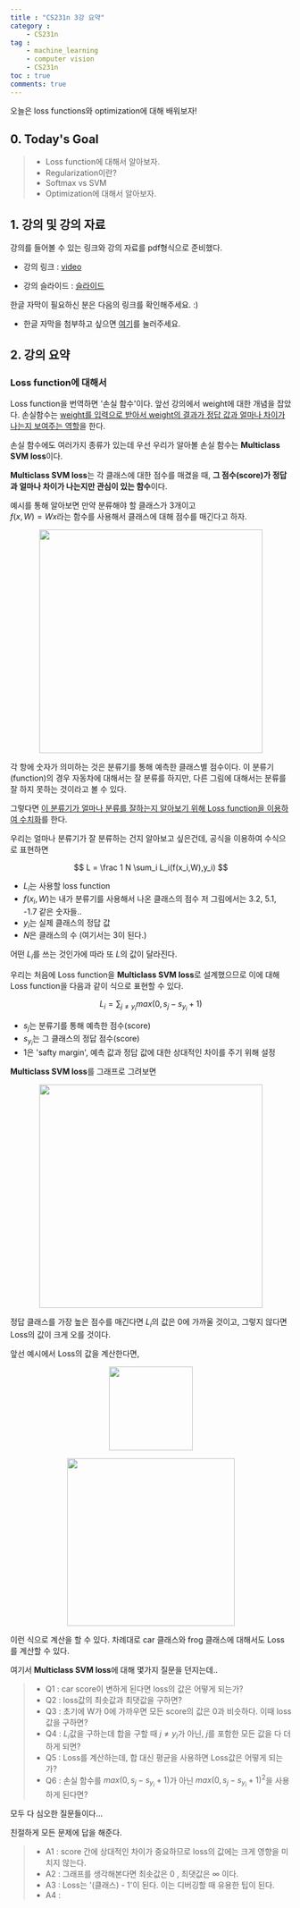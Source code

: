 ```yaml
---
title : "CS231n 3강 요약"
category :
    - CS231n
tag :
    - machine_learning
    - computer vision
    - CS231n
toc : true
comments: true
---
```


오늘은 loss functions와 optimization에 대해 배워보자!

## 0. Today's Goal
> - Loss function에 대해서 알아보자.
> - Regularization이란?
> - Softmax vs SVM
> - Optimization에 대해서 알아보자.

## 1. 강의 및 강의 자료

강의를 들어볼 수 있는 링크와 강의 자료를 pdf형식으로 준비했다.

- 강의 링크 : [video](https://www.youtube.com/watch?v=h7iBpEHGVNc&t=2096s)

- 강의 슬라이드 : [슬라이드](https://github.com/Taeyoung96/Taeyoung96.github.io/files/4910668/cs231n_2017_lecture3.pdf)

한글 자막이 필요하신 분은 다음의 링크를 확인해주세요. :)

- 한글 자막을 첨부하고 싶으면 [여기](https://github.com/visionNoob/CS231N_17_KOR_SUB)를 눌러주세요.

## 2. 강의 요약

### Loss function에 대해서

Loss function을 번역하면 '손실 함수'이다. 앞선 강의에서 weight에 대한 개념을 잡았다. 손실함수는 <U>weight를 입력으로 받아서 weight의 결과가 정답 값과 얼마나 차이가 나는지 보여주는 역할</U>을 한다.

손실 함수에도 여러가지 종류가 있는데 우선 우리가 알아볼 손실 함수는
**Multiclass SVM loss**이다.

**Multiclass SVM loss**는 각 클래스에 대한 점수를 매겼을 때,
**그 점수(score)가 정답과 얼마나 차이가 나는지만 관심이 있는 함수**이다.


예시를 통해 알아보면 만약 분류해야 할 클래스가 3개이고  
$f(x,W) = Wx$라는 함수를 사용해서 클래스에 대해 점수를 매긴다고 하자.

<p align="center"><img src="https://user-images.githubusercontent.com/41863759/87272775-3b1c1200-c512-11ea-8d41-2dada5c5d8de.png" width = "400" ></p>

각 항에 숫자가 의미하는 것은 분류기를 통해 예측한 클래스별 점수이다.
이 분류기(function)의 경우 자동차에 대해서는 잘 분류를 하지만, 다른 그림에 대해서는 분류를 잘 하지 못하는 것이라고 볼 수 있다.

그렇다면 <U>이 분류기가 얼마나 분류를 잘하는지 알아보기 위해
Loss function을 이용하여 수치화</U>를 한다.

우리는 얼마나 분류기가 잘 분류하는 건지 알아보고 싶은건데,
공식을 이용하여 수식으로 표현하면

$$ L = \frac  1 N \sum_i L_i(f(x_i,W),y_i) $$

- $L_i$는 사용할 loss function
- $f(x_i,W)$는 내가 분류기를 사용해서 나온 클래스의 점수
    저 그림에서는 3.2, 5.1, -1.7 같은 숫자들..
- $y_i$는 실제 클래스의 정답 값
- $N$은 클래스의 수 (여기서는 3이 된다.)

어떤 $L_i$를 쓰는 것인가에 따라 또 $L$의 값이 달라진다.

우리는 처음에 Loss function을 **Multiclass SVM loss**로 설계했으므로
이에 대해 Loss function을 다음과 같이 식으로 표현할 수 있다.

$$ L_i =  \sum_{j \neq y_i} max(0,s_j - s_{y_i} + 1)   $$

- $s_j$는 분류기를 통해 예측한 점수(score)
- $s_{y_i}$는 그 클래스의 정답 점수(score)
- 1은 'safty margin', 예측 값과 정답 값에 대한 상대적인 차이를 주기 위해 설정

**Multiclass SVM loss**를 그래프로 그려보면

<p align="center"><img src="https://user-images.githubusercontent.com/41863759/87274369-951ed680-c516-11ea-8b0d-73950b02eea7.png" width = "400" ></p>

정답 클래스를 가장 높은 점수를 매긴다면 $L_i$의 값은 0에 가까울 것이고,
그렇지 않다면 Loss의 값이 크게 오를 것이다.

앞선 예시에서 Loss의 값을 계산한다면,

<p align="center"><img src="https://user-images.githubusercontent.com/41863759/87274536-edee6f00-c516-11ea-9da1-6f1701491589.png" width = "150" ></p>

<p align="center"><img src="https://user-images.githubusercontent.com/41863759/87274812-9ef50980-c517-11ea-88b3-a80a1a88f3c3.png" width = "300" ></p>

이런 식으로 계산을 할 수 있다. 
차례대로 car 클래스와 frog 클래스에 대해서도 Loss를 계산할 수 있다.

여기서 **Multiclass SVM loss**에 대해 몇가지 질문을 던지는데..

> - Q1 : car score이 변하게 된다면 loss의 값은 어떻게 되는가?
> - Q2 : loss값의 최솟값과 최댓값을 구하면?
> - Q3 : 초기에 W가 0에 가까우면 모든 score의 값은 0과 비슷하다. 
    이때 loss값을 구하면?
> - Q4 : $L_i$값을 구하는데 합을 구할 때 ${j \neq y_i}$가 아닌, $j$를 포함한 모든 값을 다 더하게 되면?
> - Q5 : Loss를 계산하는데, 합 대신 평균을 사용하면 Loss값은 어떻게 되는가?
> - Q6 : 손실 함수를 $max(0,s_j - s_{y_i} + 1)$가 아닌 $max(0,s_j - s_{y_i} + 1)^2$을 사용하게 된다면?

모두 다 심오한 질문들이다...

친절하게 모든 문제에 답을 해준다.

> - A1 : score 간에 상대적인 차이가 중요하므로 loss의 값에는 크게 영향을 미치지 않는다.
> - A2 :  그래프를 생각해본다면 최솟값은 0 , 최댓값은  $\infty$ 이다.
> - A3 : Loss는 '(클래스) - 1'이 된다. 이는 디버깅할 때 유용한 팁이 된다.
> - A4 : 






